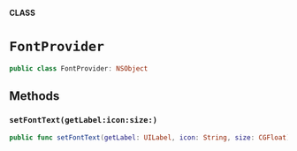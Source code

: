 **CLASS**

# `FontProvider`

```swift
public class FontProvider: NSObject
```

## Methods
### `setFontText(getLabel:icon:size:)`

```swift
public func setFontText(getLabel: UILabel, icon: String, size: CGFloat)
```
